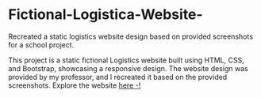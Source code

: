 # Fictional-Logistica-Website-
Recreated a static logistics website design based on provided screenshots for a school project.

This project is a static fictional Logistics website built using HTML, CSS, and Bootstrap, showcasing a responsive design. 
The website design was provided by my professor, and I recreated it based on the provided screenshots. Explore the website [here -!](https://mar-am.github.io/Fictional-Logistica-Website-/)
